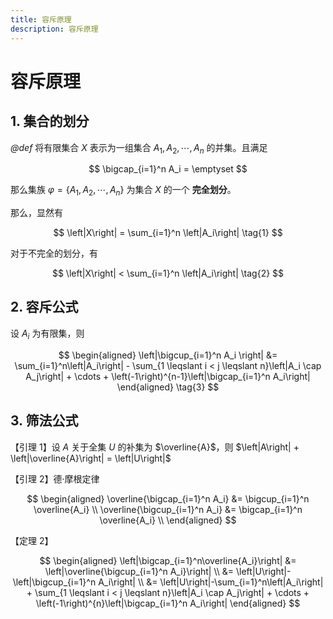 ```yaml
---
title: 容斥原理
description: 容斥原理
---
```


# 容斥原理

## 1. 集合的划分

*@def* 将有限集合 $X$ 表示为一组集合 $A_1,\,A_2,\,\cdots,\,A_n$ 的并集。且满足

$$
\bigcap_{i=1}^n A_i = \emptyset
$$

那么集族 $\varphi = \left\{A_1,\,A_2,\,\cdots,\,A_n\right\}$ 为集合 $X$ 的一个 **完全划分**。

那么，显然有

$$
\left|X\right| = \sum_{i=1}^n \left|A_i\right| \tag{1}
$$

对于不完全的划分，有

$$
\left|X\right| < \sum_{i=1}^n \left|A_i\right| \tag{2}
$$

## 2. 容斥公式

设 $A_i$ 为有限集，则

$$
\begin{aligned}
    \left|\bigcup_{i=1}^n A_i \right| &=
    \sum_{i=1}^n\left|A_i\right| -
    \sum_{1 \leqslant i < j \leqslant n}\left|A_i \cap A_j\right| +
    \cdots +
    \left(-1\right)^{n-1}\left|\bigcap_{i=1}^n A_i\right|
\end{aligned} \tag{3}
$$

## 3. 筛法公式

【引理 1】设 $A$ 关于全集 $U$ 的补集为 $\overline{A}$，则 $\left|A\right| + \left|\overline{A}\right| = \left|U\right|$

【引理 2】德·摩根定律

$$
\begin{aligned}
    \overline{\bigcap_{i=1}^n A_i} &=
    \bigcup_{i=1}^n \overline{A_i} \\
    \overline{\bigcup_{i=1}^n A_i} &=
    \bigcap_{i=1}^n \overline{A_i} \\
\end{aligned}
$$

【定理 2】

$$
\begin{aligned}
    \left|\bigcap_{i=1}^n\overline{A_i}\right| &=
    \left|\overline{\bigcup_{i=1}^n A_i}\right| \\
    &= \left|U\right|-\left|\bigcup_{i=1}^n A_i\right| \\
    &= \left|U\right|-\sum_{i=1}^n\left|A_i\right| +
    \sum_{1 \leqslant i < j \leqslant n}\left|A_i \cap A_j\right| +
    \cdots +
    \left(-1\right)^{n}\left|\bigcap_{i=1}^n A_i\right|
\end{aligned}
$$
